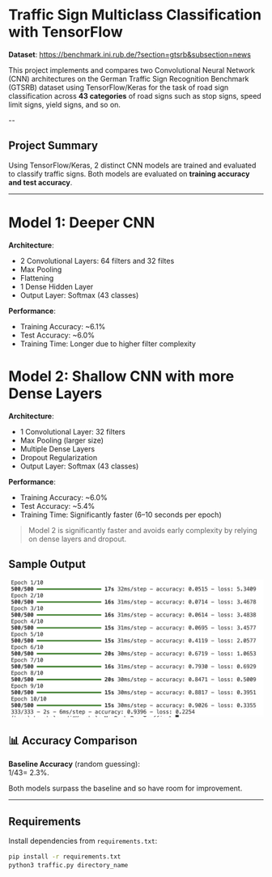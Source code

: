 # Traffic Sign Multiclass Classification with TensorFlow

**Dataset**: https://benchmark.ini.rub.de/?section=gtsrb&subsection=news

This project implements and compares two Convolutional Neural Network (CNN) architectures on the German Traffic Sign Recognition Benchmark (GTSRB) dataset using TensorFlow/Keras for the task of road sign classification across **43 categories** of road signs such as stop signs, speed limit signs, yield signs, and so on.

--

## Project Summary

Using TensorFlow/Keras, 2 distinct CNN models are trained and evaluated to classify traffic signs. Both models are evaluated on **training accuracy and test accuracy**.

--- 
# Model 1: Deeper CNN

**Architecture**:
- 2 Convolutional Layers: 64 filters and 32 filtes
- Max Pooling
- Flattening
- 1 Dense Hidden Layer
- Output Layer: Softmax (43 classes)

**Performance**:
- Training Accuracy: ~6.1%
- Test Accuracy: ~6.0%
- Training Time: Longer due to higher filter complexity

# Model 2: Shallow CNN with more Dense Layers

**Architecture**:
- 1 Convolutional Layer: 32 filters
- Max Pooling (larger size)
- Multiple Dense Layers
- Dropout Regularization
- Output Layer: Softmax (43 classes)

**Performance**:
- Training Accuracy: ~6.0%
- Test Accuracy: ~5.4%
- Training Time: Significantly faster (6–10 seconds per epoch)

> Model 2 is significantly faster and avoids early complexity by relying on dense layers and dropout.

## Sample Output
![Model 2](image-1.png)

## 📊 Accuracy Comparison

**Baseline Accuracy** (random guessing):  
1/43= 2.3%.

Both models surpass the baseline and so have room for improvement. 

---

## Requirements

Install dependencies from `requirements.txt`:

```bash
pip install -r requirements.txt
python3 traffic.py directory_name
